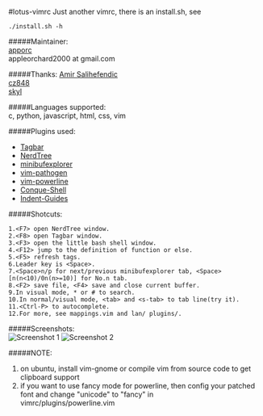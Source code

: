 #lotus-vimrc
Just another vimrc, there is an install.sh, see  

    ./install.sh -h
  
#####Maintainer:  
[apporc](https://github.com/apporc)  
appleorchard2000 at gmail.com  
  
#####Thanks:
[Amir Salihefendic](https://github.com/amix)  
[cz848](https://github.com/cz848)  
[skyl](https://github.com/skyl)  

#####Languages supported:  
c, python, javascript, html, css, vim  

#####Plugins used:  
* [Tagbar](https://github.com/vim-scripts/Tagbar.git)
* [NerdTree](https://github.com/scrooloose/nerdtree.git)
* [minibufexplorer](https://github.com/fholgado/minibufexpl.vim.git)
* [vim-pathogen](https://github.com/tpope/vim-pathogen.git)
* [vim-powerline](https://github.com/Lokaltog/vim-powerline.git)
* [Conque-Shell](https://github.com/apporc/Conque-Shell.git)
* [Indent-Guides](https://github.com/vim-scripts/Indent-Guides.git)

#####Shotcuts:

    1.<F7> open NerdTree window.
    2.<F8> open Tagbar window.
    3.<F3> open the little bash shell window.
    4.<F12> jump to the definition of function or else.
    5.<F5> refresh tags.
    6.Leader key is <Space>.
    7.<Space>n/p for next/previous minibufexplorer tab, <Space>[n(n<10)/0n(n>=10)] for No.n tab.
    8.<F2> save file, <F4> save and close current buffer.
    9.In visual mode, * or # to search.
    10.In normal/visual mode, <tab> and <s-tab> to tab line(try it).
    11.<Ctrl-P> to autocomplete.
    12.For more, see mappings.vim and lan/ plugins/.
  
#####Screenshots:  
  ![Screenshot 1](https://lh4.googleusercontent.com/-cY7RcdUpwYg/Ub6QpXW-9OI/AAAAAAAAEPM/D1BS2g560H8/w1118-h640-no/Screenshot-2.png)
  ![Screenshot 2](https://lh6.googleusercontent.com/-COF7SB3qhvI/Ub6TSK7z4qI/AAAAAAAAEP8/21E69UwDBRY/w1118-h640-no/Screenshot-3.png)

#####NOTE:  
1. on ubuntu, install vim-gnome or compile vim from source code to get clipboard support  
2. if you want to use fancy mode for powerline, then config your patched font and change "unicode" to "fancy" in  
vimrc/plugins/powerline.vim  


